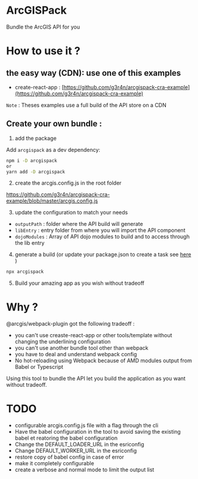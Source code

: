# ArcGISPack

Bundle the ArcGIS API for you

# How to use it ?

## the easy way (CDN): use one of this examples

- create-react-app : [https://github.com/g3r4n/arcgispack-cra-example](https://github.com/g3r4n/arcgispack-cra-example)

`Note` : Theses examples use a full build of the API store on a CDN

## Create your own bundle :

1.  add the package

Add `arcgispack` as a dev dependency:

```bash
npm i -D arcgispack
or
yarn add -D arcgispack
```

2.  create the arcgis.config.js in the root folder

https://github.com/g3r4n/arcgispack-cra-example/blob/master/arcgis.config.js

3.  update the configuration to match your needs

- `outputPath` : folder where the API build will generate
- `libEntry` : entry folder from where you will import the API component
- `dojoModules` : Array of API dojo modules to build and to access through the lib entry

4.  generate a build (or update your package.json to create a task see [here](https://github.com/g3r4n/arcgispack-cra-example/blob/master/package.json#L14) )

```bash
npx arcgispack
```

5.  Build your amazing app as you wish without tradeoff

# Why ?

@arcgis/webpack-plugin got the following tradeoff :

- you can't use creaste-react-app or other tools/template without changing the underlining configuration
- you can't use another bundle tool other than webpack
- you have to deal and understand webpack config
- No hot-reloading using Webpack because of AMD modules output from Babel or Typescript

Using this tool to bundle the API let you build the application as you want without tradeoff.

# TODO

- configurable arcgis.config.js file with a flag through the cli
- Have the babel configuration in the tool to avoid saving the existing babel et reatoring the babel configuration
- Change the DEFAULT_LOADER_URL in the esriconfig
- Change DEFAULT_WORKER_URL in the esriconfig
- restore copy of babel config in case of error
- make it completely configurable
- create a verbose and normal mode to limit the output list
